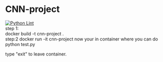 # CNN-project
[![Python Lint](https://github.com/nickhib/CNN-project/actions/workflows/py_lint_check.yml/badge.svg?branch=main)](https://github.com/nickhib/CNN-project/actions/workflows/py_lint_check.yml) <br>
step 1:<br>
docker build -t cnn-project .<br>
step:2
docker run -it cnn-project
now your in container where you can do python test.py

type "exit" to leave container.

